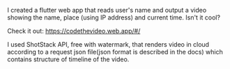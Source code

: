 I created a flutter web app that reads user's name and output a video showing the name, place (using IP address) and current time.
Isn't it cool?

Check it out: https://codethevideo.web.app/#/

I used ShotStack API, free with watermark, that renders video in cloud according to a request json file(json format is described in the docs) which contains structure of timeline of the video.
